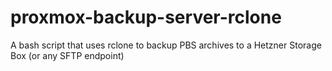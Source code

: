 # proxmox-backup-server-rclone

A bash script that uses rclone to backup PBS archives to a Hetzner Storage Box (or any SFTP endpoint)